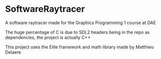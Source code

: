 # SoftwareRaytracer
A software raytracer made for the Graphics Programming 1 course at DAE

The huge percentage of C is due to SDL2 headers being in the repo as dependencies, the project is actually C++

This project uses the Elite framework and math library made by Matthieu Delaere
